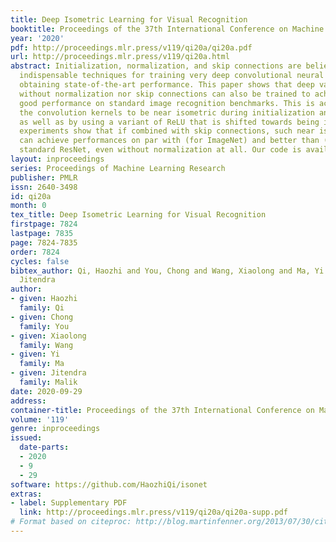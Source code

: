 ```yaml
---
title: Deep Isometric Learning for Visual Recognition
booktitle: Proceedings of the 37th International Conference on Machine Learning
year: '2020'
pdf: http://proceedings.mlr.press/v119/qi20a/qi20a.pdf
url: http://proceedings.mlr.press/v119/qi20a.html
abstract: Initialization, normalization, and skip connections are believed to be three
  indispensable techniques for training very deep convolutional neural networks and
  obtaining state-of-the-art performance. This paper shows that deep vanilla ConvNets
  without normalization nor skip connections can also be trained to achieve surprisingly
  good performance on standard image recognition benchmarks. This is achieved by enforcing
  the convolution kernels to be near isometric during initialization and training,
  as well as by using a variant of ReLU that is shifted towards being isometric. Further
  experiments show that if combined with skip connections, such near isometric networks
  can achieve performances on par with (for ImageNet) and better than (for COCO) the
  standard ResNet, even without normalization at all. Our code is available at https://github.com/HaozhiQi/ISONet.
layout: inproceedings
series: Proceedings of Machine Learning Research
publisher: PMLR
issn: 2640-3498
id: qi20a
month: 0
tex_title: Deep Isometric Learning for Visual Recognition
firstpage: 7824
lastpage: 7835
page: 7824-7835
order: 7824
cycles: false
bibtex_author: Qi, Haozhi and You, Chong and Wang, Xiaolong and Ma, Yi and Malik,
  Jitendra
author:
- given: Haozhi
  family: Qi
- given: Chong
  family: You
- given: Xiaolong
  family: Wang
- given: Yi
  family: Ma
- given: Jitendra
  family: Malik
date: 2020-09-29
address: 
container-title: Proceedings of the 37th International Conference on Machine Learning
volume: '119'
genre: inproceedings
issued:
  date-parts:
  - 2020
  - 9
  - 29
software: https://github.com/HaozhiQi/isonet
extras:
- label: Supplementary PDF
  link: http://proceedings.mlr.press/v119/qi20a/qi20a-supp.pdf
# Format based on citeproc: http://blog.martinfenner.org/2013/07/30/citeproc-yaml-for-bibliographies/
---
```


